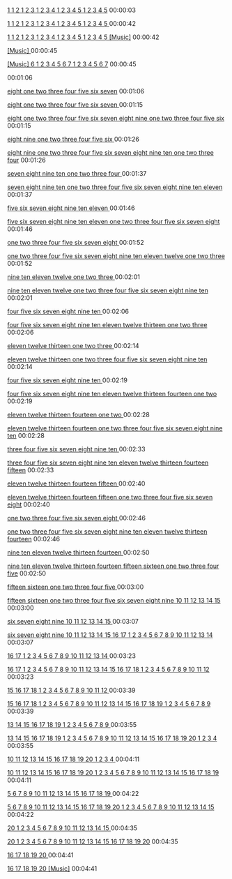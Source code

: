 [ 
1 1 2 1 2 3 1 2 3 4 1 2 3 4 5 1 2 3 4 5](https://www.youtube.com/watch?v=mkr4Ix7rQLs#t=00h00m03s)
00:00:03

[1 1 2 1 2 3 1 2 3 4 1 2 3 4 5 1 2 3 4 5
 ](https://www.youtube.com/watch?v=mkr4Ix7rQLs#t=00h00m42s)
00:00:42

[1 1 2 1 2 3 1 2 3 4 1 2 3 4 5 1 2 3 4 5
[Music]](https://www.youtube.com/watch?v=mkr4Ix7rQLs#t=00h00m42s)
00:00:42

[[Music]
 ](https://www.youtube.com/watch?v=mkr4Ix7rQLs#t=00h00m45s)
00:00:45

[[Music]
6 1 2 3 4 5 6 7 1 2 3 4 5 6 7](https://www.youtube.com/watch?v=mkr4Ix7rQLs#t=00h00m45s)
00:00:45

[ 
 ](https://www.youtube.com/watch?v=mkr4Ix7rQLs#t=00h01m06s)
00:01:06

[ 
eight one two three four five six seven](https://www.youtube.com/watch?v=mkr4Ix7rQLs#t=00h01m06s)
00:01:06

[eight one two three four five six seven
 ](https://www.youtube.com/watch?v=mkr4Ix7rQLs#t=00h01m15s)
00:01:15

[eight one two three four five six seven
eight nine one two three four five six](https://www.youtube.com/watch?v=mkr4Ix7rQLs#t=00h01m15s)
00:01:15

[eight nine one two three four five six
 ](https://www.youtube.com/watch?v=mkr4Ix7rQLs#t=00h01m26s)
00:01:26

[eight nine one two three four five six
seven eight nine ten one two three four](https://www.youtube.com/watch?v=mkr4Ix7rQLs#t=00h01m26s)
00:01:26

[seven eight nine ten one two three four
 ](https://www.youtube.com/watch?v=mkr4Ix7rQLs#t=00h01m37s)
00:01:37

[seven eight nine ten one two three four
five six seven eight nine ten eleven](https://www.youtube.com/watch?v=mkr4Ix7rQLs#t=00h01m37s)
00:01:37

[five six seven eight nine ten eleven
 ](https://www.youtube.com/watch?v=mkr4Ix7rQLs#t=00h01m46s)
00:01:46

[five six seven eight nine ten eleven
one two three four five six seven eight](https://www.youtube.com/watch?v=mkr4Ix7rQLs#t=00h01m46s)
00:01:46

[one two three four five six seven eight
 ](https://www.youtube.com/watch?v=mkr4Ix7rQLs#t=00h01m52s)
00:01:52

[one two three four five six seven eight
nine ten eleven twelve one two three](https://www.youtube.com/watch?v=mkr4Ix7rQLs#t=00h01m52s)
00:01:52

[nine ten eleven twelve one two three
 ](https://www.youtube.com/watch?v=mkr4Ix7rQLs#t=00h02m01s)
00:02:01

[nine ten eleven twelve one two three
four five six seven eight nine ten](https://www.youtube.com/watch?v=mkr4Ix7rQLs#t=00h02m01s)
00:02:01

[four five six seven eight nine ten
 ](https://www.youtube.com/watch?v=mkr4Ix7rQLs#t=00h02m06s)
00:02:06

[four five six seven eight nine ten
eleven twelve thirteen one two three](https://www.youtube.com/watch?v=mkr4Ix7rQLs#t=00h02m06s)
00:02:06

[eleven twelve thirteen one two three
 ](https://www.youtube.com/watch?v=mkr4Ix7rQLs#t=00h02m14s)
00:02:14

[eleven twelve thirteen one two three
four five six seven eight nine ten](https://www.youtube.com/watch?v=mkr4Ix7rQLs#t=00h02m14s)
00:02:14

[four five six seven eight nine ten
 ](https://www.youtube.com/watch?v=mkr4Ix7rQLs#t=00h02m19s)
00:02:19

[four five six seven eight nine ten
eleven twelve thirteen fourteen one two](https://www.youtube.com/watch?v=mkr4Ix7rQLs#t=00h02m19s)
00:02:19

[eleven twelve thirteen fourteen one two
 ](https://www.youtube.com/watch?v=mkr4Ix7rQLs#t=00h02m28s)
00:02:28

[eleven twelve thirteen fourteen one two
three four five six seven eight nine ten](https://www.youtube.com/watch?v=mkr4Ix7rQLs#t=00h02m28s)
00:02:28

[three four five six seven eight nine ten
 ](https://www.youtube.com/watch?v=mkr4Ix7rQLs#t=00h02m33s)
00:02:33

[three four five six seven eight nine ten
eleven twelve thirteen fourteen fifteen](https://www.youtube.com/watch?v=mkr4Ix7rQLs#t=00h02m33s)
00:02:33

[eleven twelve thirteen fourteen fifteen
 ](https://www.youtube.com/watch?v=mkr4Ix7rQLs#t=00h02m40s)
00:02:40

[eleven twelve thirteen fourteen fifteen
one two three four five six seven eight](https://www.youtube.com/watch?v=mkr4Ix7rQLs#t=00h02m40s)
00:02:40

[one two three four five six seven eight
 ](https://www.youtube.com/watch?v=mkr4Ix7rQLs#t=00h02m46s)
00:02:46

[one two three four five six seven eight
nine ten eleven twelve thirteen fourteen](https://www.youtube.com/watch?v=mkr4Ix7rQLs#t=00h02m46s)
00:02:46

[nine ten eleven twelve thirteen fourteen
 ](https://www.youtube.com/watch?v=mkr4Ix7rQLs#t=00h02m50s)
00:02:50

[nine ten eleven twelve thirteen fourteen
fifteen sixteen one two three four five](https://www.youtube.com/watch?v=mkr4Ix7rQLs#t=00h02m50s)
00:02:50

[fifteen sixteen one two three four five
 ](https://www.youtube.com/watch?v=mkr4Ix7rQLs#t=00h03m00s)
00:03:00

[fifteen sixteen one two three four five
six seven eight nine 10 11 12 13 14 15](https://www.youtube.com/watch?v=mkr4Ix7rQLs#t=00h03m00s)
00:03:00

[six seven eight nine 10 11 12 13 14 15
 ](https://www.youtube.com/watch?v=mkr4Ix7rQLs#t=00h03m07s)
00:03:07

[six seven eight nine 10 11 12 13 14 15
16 17 1 2 3 4 5 6 7 8 9 10 11 12 13 14](https://www.youtube.com/watch?v=mkr4Ix7rQLs#t=00h03m07s)
00:03:07

[16 17 1 2 3 4 5 6 7 8 9 10 11 12 13 14
 ](https://www.youtube.com/watch?v=mkr4Ix7rQLs#t=00h03m23s)
00:03:23

[16 17 1 2 3 4 5 6 7 8 9 10 11 12 13 14
15 16 17 18 1 2 3 4 5 6 7 8 9 10 11 12](https://www.youtube.com/watch?v=mkr4Ix7rQLs#t=00h03m23s)
00:03:23

[15 16 17 18 1 2 3 4 5 6 7 8 9 10 11 12
 ](https://www.youtube.com/watch?v=mkr4Ix7rQLs#t=00h03m39s)
00:03:39

[15 16 17 18 1 2 3 4 5 6 7 8 9 10 11 12
13 14 15 16 17 18 19 1 2 3 4 5 6 7 8 9](https://www.youtube.com/watch?v=mkr4Ix7rQLs#t=00h03m39s)
00:03:39

[13 14 15 16 17 18 19 1 2 3 4 5 6 7 8 9
 ](https://www.youtube.com/watch?v=mkr4Ix7rQLs#t=00h03m55s)
00:03:55

[13 14 15 16 17 18 19 1 2 3 4 5 6 7 8 9
10 11 12 13 14 15 16 17 18 19 20 1 2 3 4](https://www.youtube.com/watch?v=mkr4Ix7rQLs#t=00h03m55s)
00:03:55

[10 11 12 13 14 15 16 17 18 19 20 1 2 3 4
 ](https://www.youtube.com/watch?v=mkr4Ix7rQLs#t=00h04m11s)
00:04:11

[10 11 12 13 14 15 16 17 18 19 20 1 2 3 4
5 6 7 8 9 10 11 12 13 14 15 16 17 18 19](https://www.youtube.com/watch?v=mkr4Ix7rQLs#t=00h04m11s)
00:04:11

[5 6 7 8 9 10 11 12 13 14 15 16 17 18 19
 ](https://www.youtube.com/watch?v=mkr4Ix7rQLs#t=00h04m22s)
00:04:22

[5 6 7 8 9 10 11 12 13 14 15 16 17 18 19
20 1 2 3 4 5 6 7 8 9 10 11 12 13 14 15](https://www.youtube.com/watch?v=mkr4Ix7rQLs#t=00h04m22s)
00:04:22

[20 1 2 3 4 5 6 7 8 9 10 11 12 13 14 15
 ](https://www.youtube.com/watch?v=mkr4Ix7rQLs#t=00h04m35s)
00:04:35

[20 1 2 3 4 5 6 7 8 9 10 11 12 13 14 15
16 17 18 19 20](https://www.youtube.com/watch?v=mkr4Ix7rQLs#t=00h04m35s)
00:04:35

[16 17 18 19 20
 ](https://www.youtube.com/watch?v=mkr4Ix7rQLs#t=00h04m41s)
00:04:41

[16 17 18 19 20
[Music]](https://www.youtube.com/watch?v=mkr4Ix7rQLs#t=00h04m41s)
00:04:41

